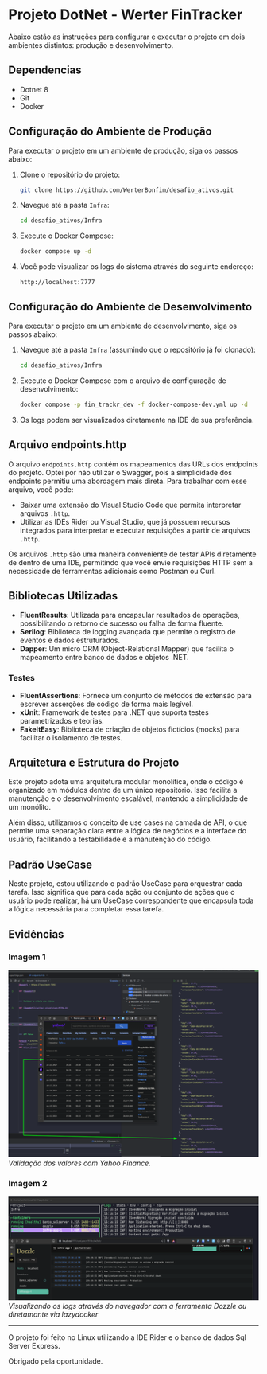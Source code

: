 # Projeto DotNet - Werter FinTracker

Abaixo estão as instruções para configurar e executar o projeto em dois ambientes distintos: produção e desenvolvimento.

## Dependencias

- Dotnet 8
- Git
- Docker

## Configuração do Ambiente de Produção

Para executar o projeto em um ambiente de produção, siga os passos abaixo:

1. Clone o repositório do projeto:
   ```bash
   git clone https://github.com/WerterBonfim/desafio_ativos.git
   ```
2. Navegue até a pasta `Infra`:
   ```bash
   cd desafio_ativos/Infra
   ```
3. Execute o Docker Compose:
   ```bash
   docker compose up -d
   ```
4. Você pode visualizar os logs do sistema através do seguinte endereço:
   ```
   http://localhost:7777
   ```

## Configuração do Ambiente de Desenvolvimento

Para executar o projeto em um ambiente de desenvolvimento, siga os passos abaixo:

1. Navegue até a pasta `Infra` (assumindo que o repositório já foi clonado):
   ```bash
   cd desafio_ativos/Infra
   ```
2. Execute o Docker Compose com o arquivo de configuração de desenvolvimento:
   ```bash
   docker compose -p fin_trackr_dev -f docker-compose-dev.yml up -d
   ```
3. Os logs podem ser visualizados diretamente na IDE de sua preferência.


## Arquivo endpoints.http

O arquivo `endpoints.http` contém os mapeamentos das URLs dos endpoints do projeto. 
Optei por não utilizar o Swagger, pois a simplicidade dos endpoints permitiu uma abordagem mais direta. 
Para trabalhar com esse arquivo, você pode:

- Baixar uma extensão do Visual Studio Code que permita interpretar arquivos `.http`.
- Utilizar as IDEs Rider ou Visual Studio, que já possuem recursos integrados para interpretar e executar requisições a partir de arquivos `.http`.

Os arquivos `.http` são uma maneira conveniente de testar APIs diretamente de dentro de uma IDE, permitindo que você envie requisições HTTP sem a necessidade de ferramentas adicionais como Postman ou Curl.


## Bibliotecas Utilizadas

- **FluentResults**: Utilizada para encapsular resultados de operações, possibilitando o retorno de sucesso ou falha de forma fluente.
- **Serilog**: Biblioteca de logging avançada que permite o registro de eventos e dados estruturados.
- **Dapper**: Um micro ORM (Object-Relational Mapper) que facilita o mapeamento entre banco de dados e objetos .NET.

### Testes

- **FluentAssertions**: Fornece um conjunto de métodos de extensão para escrever asserções de código de forma mais legível.
- **xUnit**: Framework de testes para .NET que suporta testes parametrizados e teorias.
- **FakeItEasy**: Biblioteca de criação de objetos fictícios (mocks) para facilitar o isolamento de testes.

## Arquitetura e Estrutura do Projeto

Este projeto adota uma arquitetura modular monolítica, onde o código é organizado em módulos dentro de um único repositório. Isso facilita a manutenção e o desenvolvimento escalável, mantendo a simplicidade de um monólito.

Além disso, utilizamos o conceito de use cases na camada de API, o que permite uma separação clara entre a lógica de negócios e a interface do usuário, facilitando a testabilidade e a manutenção do código.


## Padrão UseCase

Neste projeto, estou utilizando o padrão UseCase para orquestrar cada tarefa. 
Isso significa que para cada ação ou conjunto de ações que o usuário pode realizar, há um UseCase correspondente que encapsula toda a lógica necessária para completar essa tarefa.




## Evidências

### Imagem 1

![Descrição da Imagem 1](imgs/evidencia.png)
*Validação dos valores com Yahoo Finance.*

### Imagem 2

![Descrição da Imagem 2](imgs/evidencia2.png)
*Visualizando os logs através do navegador com a ferramenta Dozzle ou diretamante via lazydocker*


---

O projeto foi feito no Linux utilizando a IDE Rider e o banco de dados Sql Server Express.


Obrigado pela oportunidade.
